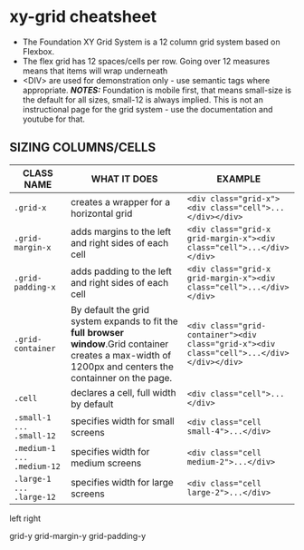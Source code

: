 # xy-grid cheatsheet

- The Foundation XY Grid System is a 12 column grid system based on Flexbox. 
- The flex grid has 12 spaces/cells per row.  Going over 12 measures means that items will wrap underneath
- &lt;DIV&gt; are used for demonstration only - use semantic tags where appropriate.
___NOTES:___ Foundation is mobile first, that means small-size is the default for all sizes, small-12 is always implied. This is not an instructional page for the grid system - use the documentation and youtube for that.

## SIZING COLUMNS/CELLS
| CLASS NAME | WHAT IT DOES | EXAMPLE|
|------------|--------------|--------|
|`.grid-x` | creates a wrapper for a horizontal grid |```<div class="grid-x"><div class="cell">...</div></div>```|
| `.grid-margin-x` | adds margins to the left and right sides of each cell|```<div class="grid-x grid-margin-x"><div class="cell">...</div></div>```|
| `.grid-padding-x` | adds padding to the left and right sides of each cell|```<div class="grid-x grid-margin-x"><div class="cell">...</div></div>```|
|`.grid-container`|By default the grid system expands to fit the __full browser window__.Grid container creates a max-width of 1200px and centers the containner on the page.|```<div class="grid-container"><div class="grid-x"><div class="cell">...</div></div></div>```|
| `.cell` | declares a cell, full width  by default | ```<div class="cell">...</div>```|
| `.small-1 ... .small-12` | specifies width for small screens | ```<div class="cell small-4">...</div>``` |
| `.medium-1 ... .medium-12` | specifies width for medium screens | ```<div class="cell medium-2">...</div>``` |
| `.large-1 ... .large-12` | specifies width for large screens | ```<div class="cell large-2">...</div>``` |




left
right




grid-y
grid-margin-y
grid-padding-y

